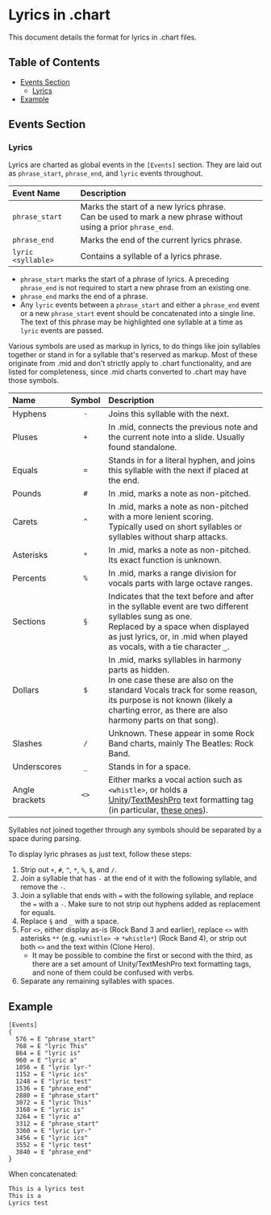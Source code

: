 # Lyrics in .chart

This document details the format for lyrics in .chart files.

## Table of Contents

- [Events Section](#events-section)
  - [Lyrics](#lyrics)
- [Example](#example)

## Events Section

### Lyrics

Lyrics are charted as global events in the `[Events]` section. They are laid out as `phrase_start`, `phrase_end`, and `lyric` events throughout.

| Event Name         | Description                                                                                                     |
| :---               | :----------                                                                                                     |
| `phrase_start`     | Marks the start of a new lyrics phrase.<br>Can be used to mark a new phrase without using a prior `phrase_end`. |
| `phrase_end`       | Marks the end of the current lyrics phrase.                                                                     |
| `lyric <syllable>` | Contains a syllable of a lyrics phrase.                                                                         |

- `phrase_start` marks the start of a phrase of lyrics. A preceding `phrase_end` is not required to start a new phrase from an existing one.
- `phrase_end` marks the end of a phrase.
- Any `lyric` events between a `phrase_start` and either a `phrase_end` event or a new `phrase_start` event should be concatenated into a single line. The text of this phrase may be highlighted one syllable at a time as `lyric` events are passed.

Various symbols are used as markup in lyrics, to do things like join syllables together or stand in for a syllable that's reserved as markup. Most of these originate from .mid and don't strictly apply to .chart functionality, and are listed for completeness, since .mid charts converted to .chart may have those symbols.

| Name           | Symbol | Description                                                                                      |
| :---           | :----: | :----------                                                                                      |
| Hyphens        | `-`    | Joins this syllable with the next.                                                               |
| Pluses         | `+`    | In .mid, connects the previous note and the current note into a slide. Usually found standalone. |
| Equals         | `=`    | Stands in for a literal hyphen, and joins this syllable with the next if placed at the end.      |
| Pounds         | `#`    | In .mid, marks a note as non-pitched.                                                            |
| Carets         | `^`    | In .mid, marks a note as non-pitched with a more lenient scoring.<br>Typically used on short syllables or syllables without sharp attacks. |
| Asterisks      | `*`    | In .mid, marks a note as non-pitched. Its exact function is unknown.                             |
| Percents       | `%`    | In .mid, marks a range division for vocals parts with large octave ranges.                       |
| Sections       | `§`    | Indicates that the text before and after in the syllable event are two different syllables sung as one.<br>Replaced by a space when displayed as just lyrics, or, in .mid when played as vocals, with a tie character `‿`. |
| Dollars        | `$`    | In .mid, marks syllables in harmony parts as hidden.<br>In one case these are also on the standard Vocals track for some reason, its purpose is not known (likely a charting error, as there are also harmony parts on that song). |
| Slashes        | `/`    | Unknown. These appear in some Rock Band charts, mainly The Beatles: Rock Band.                   |
| Underscores    | `_`    | Stands in for a space.                                                                           |
| Angle brackets | `<>`   | Either marks a vocal action such as `<whistle>`, or holds a [Unity](https://docs.unity3d.com/Packages/com.unity.ugui@1.0/manual/StyledText.html#supported-tags)/[TextMeshPro](http://digitalnativestudios.com/textmeshpro/docs/rich-text/) text formatting tag (in particular, [these ones](https://strikeline.myjetbrains.com/youtrack/issue/CH-226)). |

Syllables not joined together through any symbols should be separated by a space during parsing.

To display lyric phrases as just text, follow these steps:

1. Strip out `+`, `#`, `^`, `*`, `%`, `$`, and `/`.
2. Join a syllable that has `-` at the end of it with the following syllable, and remove the `-`.
3. Join a syllable that ends with `=` with the following syllable, and replace the `=` with a `-`. Make sure to not strip out hyphens added as replacement for equals.
4. Replace `§` and `_` with a space.
5. For `<>`, either display as-is (Rock Band 3 and earlier), replace `<>` with asterisks `**` (e.g. `<whistle>` -> `*whistle*`) (Rock Band 4), or strip out both `<>` and the text within (Clone Hero).
   - It may be possible to combine the first or second with the third, as there are a set amount of Unity/TextMeshPro text formatting tags, and none of them could be confused with verbs.
6. Separate any remaining syllables with spaces.

## Example

```
[Events]
{
  576 = E "phrase_start"
  768 = E "lyric This"
  864 = E "lyric is"
  960 = E "lyric a"
  1056 = E "lyric lyr-"
  1152 = E "lyric ics"
  1248 = E "lyric test"
  1536 = E "phrase_end"
  2880 = E "phrase_start"
  3072 = E "lyric This"
  3168 = E "lyric is"
  3264 = E "lyric a"
  3312 = E "phrase_start"
  3360 = E "lyric Lyr-"
  3456 = E "lyric ics"
  3552 = E "lyric test"
  3840 = E "phrase_end"
}
```

When concatenated:

```
This is a lyrics test
This is a
Lyrics test
```
